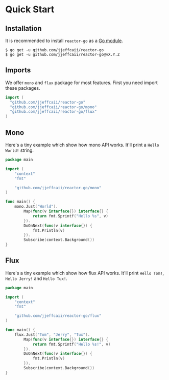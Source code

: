 # Quick Start

## Installation
It is recommended to install `reactor-go` as a [Go module](https://github.com/golang/go/wiki/Modules).

``` shell
$ go get -u github.com/jjeffcaii/reactor-go
$ go get -u github.com/jjeffcaii/reactor-go@vX.Y.Z
```

## Imports
We offer `mono` and `flux` package for most features. First you need import these packages.

``` go
import (
  "github.com/jjeffcaii/reactor-go"
  "github.com/jjeffcaii/reactor-go/mono"
  "github.com/jjeffcaii/reactor-go/flux"
)
```

## Mono
Here's a tiny example which show how mono API works. It'll print a `Hello World!` string.

``` go
package main

import (
	"context"
	"fmt"

	"github.com/jjeffcaii/reactor-go/mono"
)

func main() {
	mono.Just("World").
		Map(func(v interface{}) interface{} {
			return fmt.Sprintf("Hello %s", v)
		}).
		DoOnNext(func(v interface{}) {
			fmt.Println(v)
		}).
		Subscribe(context.Background())
}
```

## Flux
Here's a tiny example which show how flux API works. It'll print `Hello Tom!`, `Hello Jerry!` and `Hello Tux!`.

``` go
package main

import (
	"context"
	"fmt"

	"github.com/jjeffcaii/reactor-go/flux"
)

func main() {
	flux.Just("Tom", "Jerry", "Tux").
		Map(func(v interface{}) interface{} {
			return fmt.Sprintf("Hello %s!", v)
		}).
		DoOnNext(func(v interface{}) {
			fmt.Println(v)
		}).
		Subscribe(context.Background())
}

```
